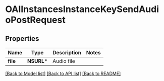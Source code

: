 # OAIInstancesInstanceKeySendAudioPostRequest

## Properties
Name | Type | Description | Notes
------------ | ------------- | ------------- | -------------
**file** | **NSURL*** | Audio file | 

[[Back to Model list]](../README.md#documentation-for-models) [[Back to API list]](../README.md#documentation-for-api-endpoints) [[Back to README]](../README.md)


